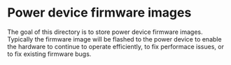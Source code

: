 # Power device firmware images

The goal of this directory is to store power device firmware images. Typically
the firmware image will be flashed to the power device to enable the hardware to
continue to operate efficiently, to fix performace issues, or to fix existing
firmware bugs.
